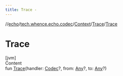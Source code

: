 ```yaml
---
title: Trace -
---
```

//[echo](../../../index.md)/[tech.whence.echo.codec](../../index.md)/[Context](../index.md)/[Trace](index.md)/[Trace](-trace.md)



# Trace  
[jvm]  
Content  
fun [Trace](-trace.md)(handler: [Codec](../../-codec/index.md)?, from: [Any](https://kotlinlang.org/api/latest/jvm/stdlib/kotlin/-any/index.html)?, to: [Any](https://kotlinlang.org/api/latest/jvm/stdlib/kotlin/-any/index.html)?)  



